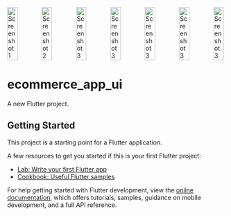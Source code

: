 <div style="display:flex; justify-content:space-between;">
    <img src="https://github.com/SELSHA-CS/ecommerce_app_ui/assets/142321043/d7b80487-85fe-4d11-87c9-4a0d6f05e1f2" alt="Screenshot 1" width="30%" height="30%">
    <img src="https://github.com/SELSHA-CS/ecommerce_app_ui/assets/142321043/a6bcea26-cbcc-412f-b4a7-52dacc062c1b" alt="Screenshot 2" width="30%">
    <img src="https://github.com/SELSHA-CS/ecommerce_app_ui/assets/142321043/f8739cc0-84df-4f8b-b88f-3ac37eb21959" alt="Screenshot 3" width="30%">
    <img src="https://github.com/SELSHA-CS/ecommerce_app_ui/assets/142321043/00f4691d-8884-4dcb-b8cf-e661fba847ce" alt="Screenshot 3" width="30%">
    <img src="https://github.com/SELSHA-CS/ecommerce_app_ui/assets/142321043/3f001391-6ccf-4f4f-9fb7-474627caa4dd" alt="Screenshot 3" width="30%">
    <img src="https://github.com/SELSHA-CS/ecommerce_app_ui/assets/142321043/73843556-088f-4557-87e6-717a6c5c96e8" alt="Screenshot 3" width="30%">
    <img src="https://github.com/SELSHA-CS/ecommerce_app_ui/assets/142321043/af320516-f254-4869-830d-7c86a3950a25" alt="Screenshot 3" width="30%">
</div>


# ecommerce_app_ui

A new Flutter project.

## Getting Started

This project is a starting point for a Flutter application.

A few resources to get you started if this is your first Flutter project:

- [Lab: Write your first Flutter app](https://docs.flutter.dev/get-started/codelab)
- [Cookbook: Useful Flutter samples](https://docs.flutter.dev/cookbook)

For help getting started with Flutter development, view the
[online documentation](https://docs.flutter.dev/), which offers tutorials,
samples, guidance on mobile development, and a full API reference.
